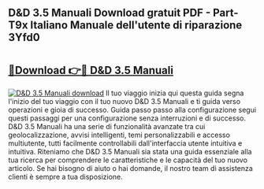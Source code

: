 ## D&D 3.5 Manuali Download gratuit PDF - Part-T9x Italiano Manuale dell'utente di riparazione 3Yfd0

# <h2><a href="http://dfg9b3.blite.top/?on=D%26D+3.5+Manuali">🔗Download 👉🔴 D&D 3.5 Manuali</a></h2>

[![D&D 3.5 Manuali download](https://i.imgur.com/lujVjoI.png)](http://dfg9b3.blite.top/?on=D%26D+3.5+Manuali)
Il tuo viaggio inizia qui questa guida segna l'inizio del tuo viaggio con il tuo nuovo D&D 3.5 Manuali e ti guida verso operazioni e gioia di successo. Guida passo passo alla configurazione segui questi passaggi per una configurazione senza interruzioni e di successo. D&D 3.5 Manuali ha una serie di funzionalità avanzate tra cui geolocalizzazione, avvisi intelligenti, temi personalizzabili e accesso multiutente, tutti facilmente controllabili dall'interfaccia utente intuitiva e intuitiva. Riteniamo che D&D 3.5 Manuali sia stata una guida essenziale alla tua ricerca per comprendere le caratteristiche e le capacità del tuo nuovo articolo. Se hai bisogno di aiuto o hai domande, il nostro team di assistenza clienti è sempre a tua disposizione.
